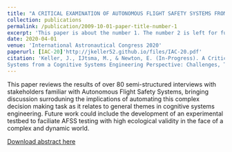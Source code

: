 ```yaml
---
title: "A CRITICAL EXAMINATION OF AUTONOMOUS FLIGHT SAFETY SYSTEMS FROM A COGNITIVE SYSTEMS ENGINEERING PERSPECTIVE: CHALLENGES, THEMES, AND OUTLYING RISKS"
collection: publications
permalink: /publication/2009-10-01-paper-title-number-1
excerpt: 'This paper is about the number 1. The number 2 is left for future work.'
date: 2020-04-01
venue: 'International Astronautical Congress 2020'
paperurl: [IAC-20]'http://jkeller52.github.io/files/IAC-20.pdf'
citation: 'Keller, J., IJtsma, M., & Newton, E. (In-Progress). A Critical Examination of Autonomous Flight Safety
Systems from a Cognitive Systems Engineering Perspective: Challenges, Themes, and Outlying Risks.'
---
```

This paper reviews the results of over 80 semi-structured interviews with stakeholders familiar with Autonomous Flight Safety Systems, bringing discussion surroduning the implications of automating this complex decision making task as it relates to general themes in cognitive systems engineering. Future work could include the development of an experimental testbed to faciliate AFSS testing with high ecological validity in the face of a complex and dynamic world.

[Download abstract here](http://jkeller.github.io/files/IAC-20.pdf)

